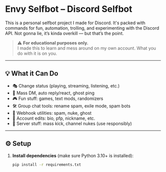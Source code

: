# Envy Selfbot – Discord Selfbot

This is a personal selfbot project I made for Discord. It's packed with commands for fun, automation, trolling, and experimenting with the Discord API. Not gonna lie, it’s kinda overkill — but that’s the point.

> ⚠️ **For educational purposes only.**  
> I made this to learn and mess around on my own account. What you do with it is on you.

---

## 💡 What it Can Do

- 🎭 Change status (playing, streaming, listening, etc.)
- 📩 Mass DM, auto reply/react, ghost ping
- 🎮 Fun stuff: games, text mods, randomizers
- 🛠️ Group chat tools: rename spam, exile mode, spam bots
- 🌈 Webhook utilities: spam, nuke, ghost
- 🧾 Account edits: bio, pfp, nickname, etc.
- 🔨 Server stuff: mass kick, channel nukes (use responsibly)

---

## ⚙️ Setup

1. **Install dependencies** (make sure Python 3.10+ is installed):
   ```bash
   pip install -r requirements.txt
